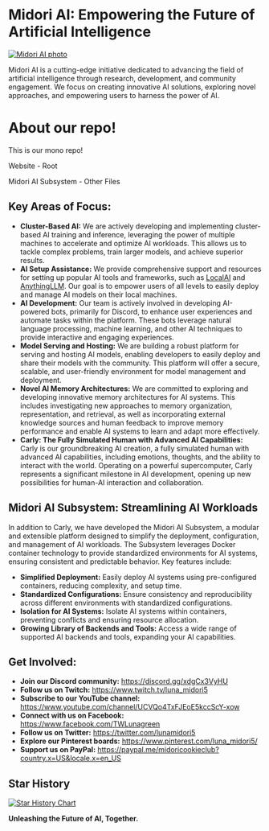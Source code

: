 # Midori AI: Empowering the Future of Artificial Intelligence

[![Midori AI photo](https://tea-cup.midori-ai.xyz/download/logo_color1.png)](https://io.midori-ai.xyz/)

Midori AI is a cutting-edge initiative dedicated to advancing the field of artificial intelligence through research, development, and community engagement. We focus on creating innovative AI solutions, exploring novel approaches, and empowering users to harness the power of AI.

# About our repo!
This is our mono repo! 

Website - Root

Midori AI Subsystem - Other Files

## Key Areas of Focus:

* **Cluster-Based AI:** We are actively developing and implementing cluster-based AI training and inference, leveraging the power of multiple machines to accelerate and optimize AI workloads. This allows us to tackle complex problems, train larger models, and achieve superior results.
* **AI Setup Assistance:** We provide comprehensive support and resources for setting up popular AI tools and frameworks, such as [LocalAI](https://github.com/mudler/LocalAI) and [AnythingLLM](https://github.com/Mintplex-Labs/anything-llm). Our goal is to empower users of all levels to easily deploy and manage AI models on their local machines.
* **AI Development:** Our team is actively involved in developing AI-powered bots, primarily for Discord, to enhance user experiences and automate tasks within the platform. These bots leverage natural language processing, machine learning, and other AI techniques to provide interactive and engaging experiences.
* **Model Serving and Hosting:** We are building a robust platform for serving and hosting AI models, enabling developers to easily deploy and share their models with the community. This platform will offer a secure, scalable, and user-friendly environment for model management and deployment.
* **Novel AI Memory Architectures:** We are committed to exploring and developing innovative memory architectures for AI systems. This includes investigating new approaches to memory organization, representation, and retrieval, as well as incorporating external knowledge sources and human feedback to improve memory performance and enable AI systems to learn and adapt more effectively.
* **Carly: The Fully Simulated Human with Advanced AI Capabilities:** Carly is our groundbreaking AI creation, a fully simulated human with advanced AI capabilities, including emotions, thoughts, and the ability to interact with the world. Operating on a powerful supercomputer, Carly represents a significant milestone in AI development, opening up new possibilities for human-AI interaction and collaboration.

## Midori AI Subsystem: Streamlining AI Workloads

In addition to Carly, we have developed the Midori AI Subsystem, a modular and extensible platform designed to simplify the deployment, configuration, and management of AI workloads. The Subsystem leverages Docker container technology to provide standardized environments for AI systems, ensuring consistent and predictable behavior. Key features include:

* **Simplified Deployment:** Easily deploy AI systems using pre-configured containers, reducing complexity, and setup time.
* **Standardized Configurations:** Ensure consistency and reproducibility across different environments with standardized configurations.
* **Isolation for AI Systems:** Isolate AI systems within containers, preventing conflicts and ensuring resource allocation.
* **Growing Library of Backends and Tools:** Access a wide range of supported AI backends and tools, expanding your AI capabilities.

## Get Involved:

* **Join our Discord community:** https://discord.gg/xdgCx3VyHU
* **Follow us on Twitch:** https://www.twitch.tv/luna_midori5
* **Subscribe to our YouTube channel:** https://www.youtube.com/channel/UCVQo4TxFJEoE5kccScY-xow
* **Connect with us on Facebook:** https://www.facebook.com/TWLunagreen
* **Follow us on Twitter:** https://twitter.com/lunamidori5
* **Explore our Pinterest boards:** https://www.pinterest.com/luna_midori5/
* **Support us on PayPal:** https://paypal.me/midoricookieclub?country.x=US&locale.x=en_US

## Star History

<a href="https://star-history.com/#lunamidori5/Midori-AI&Timeline">
 <picture>
   <source media="(prefers-color-scheme: dark)" srcset="https://api.star-history.com/svg?repos=lunamidori5/Midori-AI&type=Timeline&theme=dark" />
   <source media="(prefers-color-scheme: light)" srcset="https://api.star-history.com/svg?repos=lunamidori5/Midori-AI&type=Timeline" />
   <img alt="Star History Chart" src="https://api.star-history.com/svg?repos=lunamidori5/Midori-AI&type=Timeline" />
 </picture>
</a>

**Unleashing the Future of AI, Together.**

